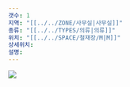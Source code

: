 ```yaml
---
갯수: 1
지역: "[[../../ZONE/사무실|사무실]]"
종류: "[[../../TYPES/의류|의류]]"
위치: "[[../../SPACE/철재장/M|M]]"
상세위치: 
설명:
---
```

![](http://192.168.50.22/images/240608_IMG_0203.jpg)